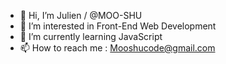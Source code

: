 - 👋 Hi, I’m Julien / @MOO-SHU
- 👀 I’m interested in Front-End Web Development
- 🌱 I’m currently learning JavaScript
- 📫 How to reach me : Mooshucode@gmail.com
